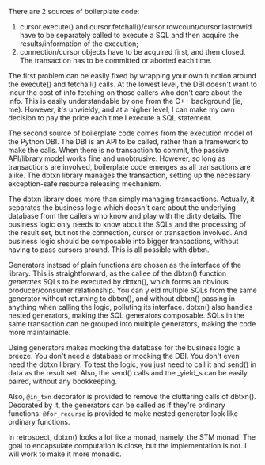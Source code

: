 There are 2 sources of boilerplate code:

1. cursor.execute() and cursor.fetchall()/cursor.rowcount/cursor.lastrowid have to be separately called to execute a SQL and then acquire the results/information of the execution;
1. connection/cursor objects have to be acquired first, and then closed. The transaction has to be committed or aborted each time.

The first problem can be easily fixed by wrapping your own function around the execute() and fetchall() calls. At the lowest level, the DBI doesn't want to incur the cost of info fetching on those callers who don't care about the info. This is easily understandable by one from the C++ background (ie, me). However, it's unwieldy, and at a higher level, I can make my own decision to pay the price each time I execute a SQL statement.

The second source of boilerplate code comes from the execution model of the Python DBI. The DBI is an API to be called, rather than a framework to make the calls. When there is no transaction to commit, the passive API/library model works fine and unobtrusive. However, so long as transactions are involved, boilerplate code emerges as all transactions are alike. The dbtxn library manages the transaction, setting up the necessary exception-safe resource releasing mechanism.

The dbtxn library does more than simply managing transactions. Actually, it separates the business logic which doesn't care about the underlying database from the callers who know and play with the dirty details. The business logic only needs to know about the SQLs and the processing of the result set, but not the connection, cursor or transaction involved. And business logic should be composable into bigger transactions, without having to pass cursors around. This is all possible with dbtxn.

Generators instead of plain functions are chosen as the interface of the library. This is straightforward, as the callee of the dbtxn() function _generates_ SQLs to be executed by dbtxn(), which forms an obvious producer/consumer relationship. You can yield multiple SQLs from the same generator without returning to dbtxn(), and without dbtxn() passing in anything when calling the logic, polluting its interface. dbtxn() also handles nested generators, making the SQL generators composable. SQLs in the same transaction can be grouped into multiple generators, making the code more maintainable.

Using generators makes mocking the database for the business logic a breeze. You don't need a database or mocking the DBI. You don't even need the dbtxn library. To test the logic, you just need to call it and send() in data as the result set. Also, the send() calls and the _yield_s can be easily paired, without any bookkeeping.

Also, `@in_txn` decorator is provided to remove the cluttering calls of dbtxn(). Decorated by it, the generators can be called as if they're ordinary functions. `@for_recurse` is provided to make nested generator look like ordinary functions.

In retrospect, dbtxn() looks a lot like a monad, namely, the STM monad. The goal to encapsulate computation is close, but the implementation is not. I will work to make it more monadic.
